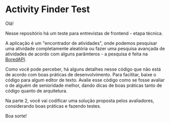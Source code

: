 # Activity Finder Test

Olá!

Nesse repositório há um teste para entrevistas de frontend - etapa técnica.

A aplicação é um "encontrador de atividades", onde podemos pesquisar uma atividade completamente aleatória ou fazer uma pesquisa avançada de atividades de acordo com alguns parâmteros - a pesquisa é feita na [BoredAPI](https://www.boredapi.com/).

Como você pode perceber, há alguns detalhes nesse código que não está de acordo com boas práticas de desenvolvimento. Para facilitar, baixe o código para algum editor de texto. Avalie esse código como se fosse avaliar o de alguém de senioridade melhor, dando dicas de boas práticas tanto de código quanto de arquitetura.

Na parte 2, você vai codificar uma solução proposta pelos avaliadores, considerando boas práticas e fazendo testes.

Boa sorte!
